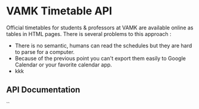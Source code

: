 # VAMK Timetable API

Official timetables for students & professors at VAMK are available online as tables in HTML pages.
There is several problems to this approach :
- There is no semantic, humans can read the schedules but they are hard to parse for a computer.
- Because of the previous point you can't export them easily to Google Calendar or your favorite calendar app.
- kkk

## API Documentation

``
